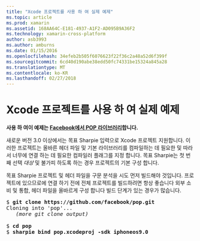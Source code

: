 ```yaml
---
title: "Xcode 프로젝트를 사용 하 여 실제 예제"
ms.topic: article
ms.prod: xamarin
ms.assetid: 168AA64C-E181-4937-A1F2-AD095B9A36F2
ms.technology: xamarin-cross-platform
author: asb3993
ms.author: amburns
ms.date: 01/15/2016
ms.openlocfilehash: 34efeb2b505f6076623f22f36c2a48a52d6f399f
ms.sourcegitcommit: 6cd40d190abe38edd50fc74331be15324a845a28
ms.translationtype: MT
ms.contentlocale: ko-KR
ms.lasthandoff: 02/27/2018
---
```

# <a name="real-world-example-using-an-xcode-project"></a>Xcode 프로젝트를 사용 하 여 실제 예제


**사용 하 여이 예제는 [Facebook에서 POP 라이브러리](https://github.com/facebook/pop)합니다.**

새로운 버전 3.0 이상에서는 목표 Sharpie 입력으로 Xcode 프로젝트 지원합니다. 이러한 프로젝트는 올바른 헤더 파일 및 기본 라이브러리를 컴파일하는 데 필요한 및 따라서 너무에 연결 하는 데 필요한 컴파일러 플래그를 지정 합니다. 목표 Sharpie는 첫 번째 선택 _대상_ 및 불가피 하도록 하는 경우 프로젝트의 기본 구성 합니다.

목표 Sharpie 프로젝트 및 헤더 파일을 구문 분석을 시도 먼저 빌드해야 것입니다. 프로젝트에 있으므로에 연결 하기 전에 전체 프로젝트를 빌드하려면 항상 좋습니다 외부 소비 및 통합, 헤더 파일을 올바르게 구성 합니다 빌드 단계가 있는 경우가 많습니다.

<pre>$ <b>git clone https://github.com/facebook/pop.git</b>
Cloning into 'pop'...
   <em>(more git clone output)</em>

$ <b>cd pop</b>
$ <b>sharpie bind pop.xcodeproj -sdk iphoneos9.0</b></pre>


